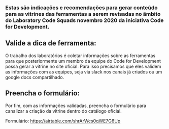 ### Estas são indicações e recomendações para gerar conteúdo para as vitrines das ferramentas a serem revisadas no âmbito do Laboratory Code Squads novembro 2020 da iniciativa Code for Development.

## Valide a dica de ferramenta:

O trabalho dos laboratórios é coletar informações sobre as ferramentas para que posteriormente um membro da equipe do Code for Development possa gerar a vitrine no site oficial.
Para isso precisamos que eles validem as informações com as equipes, seja via slack nos canais já criados ou um google docs compartilhado.

## Preencha o formulário:
Por fim, com as informações validadas, preencha o formulário para canalizar a criação da vitrine dentro do catálogo oficial.

Formulário: https://airtable.com/shrArWcs0qWE7G6Up
